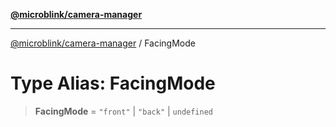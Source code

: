 [**@microblink/camera-manager**](../README.md)

***

[@microblink/camera-manager](../README.md) / FacingMode

# Type Alias: FacingMode

> **FacingMode** = `"front"` \| `"back"` \| `undefined`
